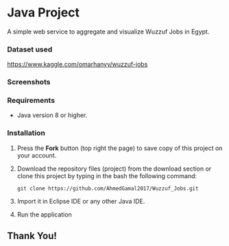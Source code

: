 # Java Project
A simple web service to aggregate and visualize Wuzzuf Jobs in Egypt.

### Dataset used
https://www.kaggle.com/omarhanyy/wuzzuf-jobs

### Screenshots


### Requirements
* Java version 8 or higher.

### Installation
1. Press the **Fork** button (top right the page) to save copy of this project on your account.

2. Download the repository files (project) from the download section or clone this project by typing in the bash the following command:

       git clone https://github.com/AhmedGamal2017/Wuzzuf_Jobs.git
3. Import it in Eclipse IDE or any other Java IDE.
4. Run the application

## Thank You!
